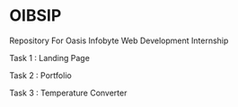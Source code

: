 # OIBSIP
Repository For Oasis Infobyte Web Development Internship

Task 1 : Landing Page

Task 2 : Portfolio

Task 3 : Temperature Converter
